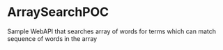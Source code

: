 # ArraySearchPOC
 Sample WebAPI that searches array of words for terms which can match sequence of words in the array
